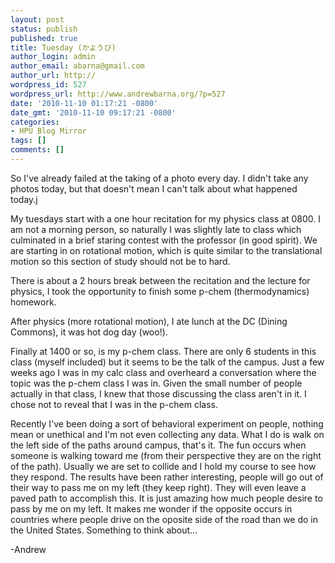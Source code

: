 ```yaml
---
layout: post
status: publish
published: true
title: Tuesday (かようび)
author_login: admin
author_email: abarna@gmail.com
author_url: http://
wordpress_id: 527
wordpress_url: http://www.andrewbarna.org/?p=527
date: '2010-11-10 01:17:21 -0800'
date_gmt: '2010-11-10 09:17:21 -0800'
categories:
- HPU Blog Mirror
tags: []
comments: []
---
```

So I've already failed at the taking of a photo every day. I didn't take any photos today, but that doesn't mean I can't talk about what happened today.j

My tuesdays start with a one hour recitation for my physics class at 0800. I am not a morning person, so naturally I was slightly late to class which culminated in a brief staring contest with the professor (in good spirit). We are starting in on rotational motion, which is quite similar to the translational motion so this section of study should not be to hard.

There is about a 2 hours break between the recitation and the lecture for physics, I took the opportunity to finish some p-chem (thermodynamics) homework.

After physics (more rotational motion), I ate lunch at the DC (Dining Commons), it was hot dog day (woo!).

Finally at 1400 or so, is my p-chem class. There are only 6 students in this class (myself included) but it seems to be the talk of the campus. Just a few weeks ago I was in my calc class and overheard a conversation where the topic was the p-chem class I was in. Given the small number of people actually in that class, I knew that those discussing the class aren't in it. I chose not to reveal that I was in the p-chem class.

Recently I've been doing a sort of behavioral experiment on people, nothing mean or unethical and I'm not even collecting any data. What I do is walk on the left side of the paths around campus, that's it. The fun occurs when someone is walking toward me (from their perspective they are on the right of the path). Usually we are set to collide and I hold my course to see how they respond. The results have been rather interesting, people will go out of their way to pass me on my left (they keep right). They will even leave a paved path to accomplish this. It is just amazing how much people desire to pass by me on my left. It makes me wonder if the opposite occurs in countries where people drive on the oposite side of the road than we do in the United States. Something to think about...

-Andrew